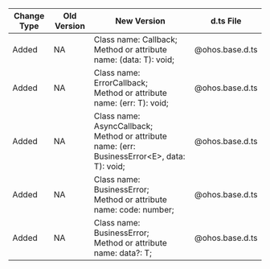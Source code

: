 | Change Type | Old Version | New Version | d.ts File |
| ---- | ------ | ------ | -------- |
|Added|NA|Class name: Callback;<br>Method or attribute name: (data: T): void;|@ohos.base.d.ts|
|Added|NA|Class name: ErrorCallback;<br>Method or attribute name: (err: T): void;|@ohos.base.d.ts|
|Added|NA|Class name: AsyncCallback;<br>Method or attribute name: (err: BusinessError\<E>, data: T): void;|@ohos.base.d.ts|
|Added|NA|Class name: BusinessError;<br>Method or attribute name: code: number;|@ohos.base.d.ts|
|Added|NA|Class name: BusinessError;<br>Method or attribute name: data?: T;|@ohos.base.d.ts|

